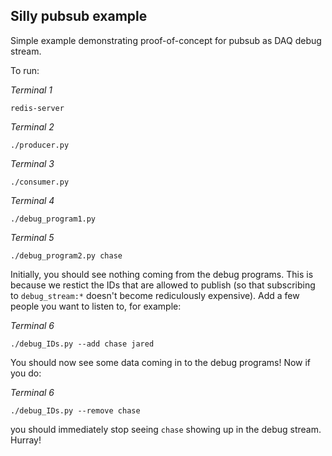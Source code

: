 Silly pubsub example
------

Simple example demonstrating proof-of-concept for pubsub as DAQ debug stream.

To run:

*Terminal 1*
```
redis-server
```

*Terminal 2*
```
./producer.py
```

*Terminal 3*
```
./consumer.py
```

*Terminal 4*
```
./debug_program1.py
```

*Terminal 5*
```
./debug_program2.py chase
```

Initially, you should see nothing coming from the debug programs. This is because we restict the IDs that are allowed to publish (so that subscribing to `debug_stream:*` doesn't become rediculously expensive).
Add a few people you want to listen to, for example:

*Terminal 6*
```
./debug_IDs.py --add chase jared
```

You should now see some data coming in to the debug programs!
Now if you do:

*Terminal 6*
```
./debug_IDs.py --remove chase
```
you should immediately stop seeing `chase` showing up in the debug stream. Hurray!
